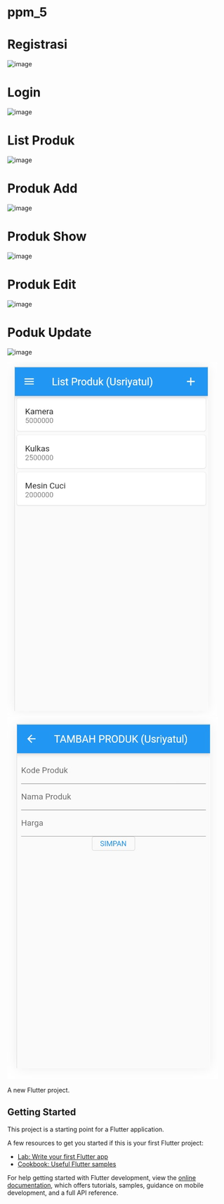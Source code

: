 # ppm_5


# Registrasi
<img width="228" alt="image" src="https://github.com/usriyatulll/ppm_4/assets/102362593/36541590-6fac-46a1-b8ad-3ac4cf66ac1f">

# Login
<img width="224" alt="image" src="https://github.com/usriyatulll/ppm_4/assets/102362593/490608a8-4267-4b99-83cd-8fa44b00c900">

# List Produk
<img width="229" alt="image" src="https://github.com/usriyatulll/ppm_4/assets/102362593/47f7de19-aa9a-4a28-b957-1f55b0d18dc2">

# Produk Add
<img width="221" alt="image" src="https://github.com/usriyatulll/ppm_4/assets/102362593/c6bb7de9-6ec1-4115-b41e-16ea52b4902f">

# Produk Show
<img width="225" alt="image" src="https://github.com/usriyatulll/ppm_4/assets/102362593/a8c3caff-d2a7-4c51-af94-1f79f0c234d5">

# Produk Edit
<img width="229" alt="image" src="https://github.com/usriyatulll/ppm_4/assets/102362593/65771370-640a-4dc0-8e50-90e8b0583feb">

# Poduk Update
<img width="225" alt="image" src="https://github.com/usriyatulll/ppm_4/assets/102362593/a14dab47-aac6-4044-866b-ffe6d6b944c2">







![alt text](https://github.com/usriyatulll/ppm_4/blob/master/lib/ss/ss.jpg)
![alt text](https://github.com/usriyatulll/ppm_4/blob/master/lib/ss/ss2.jpg)

A new Flutter project.


## Getting Started

This project is a starting point for a Flutter application.

A few resources to get you started if this is your first Flutter project:

- [Lab: Write your first Flutter app](https://docs.flutter.dev/get-started/codelab)
- [Cookbook: Useful Flutter samples](https://docs.flutter.dev/cookbook)

For help getting started with Flutter development, view the
[online documentation](https://docs.flutter.dev/), which offers tutorials,
samples, guidance on mobile development, and a full API reference.

